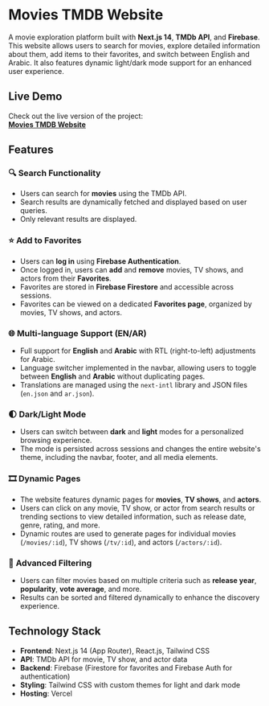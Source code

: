 # Movies TMDB Website

A movie exploration platform built with **Next.js 14**, **TMDb API**, and **Firebase**. This website allows users to search for movies, explore detailed information about them, add items to their favorites, and switch between English and Arabic. It also features dynamic light/dark mode support for an enhanced user experience.

## Live Demo

Check out the live version of the project:  
**[Movies TMDB Website]([https://movies-website-ke95.vercel.app/en](https://movies-website-ke95-git-style-yasser-al-ariqis-projects.vercel.app/en))**

## Features

### 🔍 **Search Functionality**
- Users can search for **movies** using the TMDb API.
- Search results are dynamically fetched and displayed based on user queries.
- Only relevant results are displayed.

### ⭐ **Add to Favorites**
- Users can **log in** using **Firebase Authentication**.
- Once logged in, users can **add** and **remove** movies, TV shows, and actors from their **Favorites**.
- Favorites are stored in **Firebase Firestore** and accessible across sessions.
- Favorites can be viewed on a dedicated **Favorites page**, organized by movies, TV shows, and actors.

### 🌐 **Multi-language Support (EN/AR)**
- Full support for **English** and **Arabic** with RTL (right-to-left) adjustments for Arabic.
- Language switcher implemented in the navbar, allowing users to toggle between **English** and **Arabic** without duplicating pages.
- Translations are managed using the `next-intl` library and JSON files (`en.json` and `ar.json`).

### 🌓 **Dark/Light Mode**
- Users can switch between **dark** and **light** modes for a personalized browsing experience.
- The mode is persisted across sessions and changes the entire website's theme, including the navbar, footer, and all media elements.

### 🎞️ **Dynamic Pages**
- The website features dynamic pages for **movies**, **TV shows**, and **actors**.
- Users can click on any movie, TV show, or actor from search results or trending sections to view detailed information, such as release date, genre, rating, and more.
- Dynamic routes are used to generate pages for individual movies (`/movies/:id`), TV shows (`/tv/:id`), and actors (`/actors/:id`).

### 🎯 **Advanced Filtering**
- Users can filter movies based on multiple criteria such as **release year**, **popularity**, **vote average**, and more.
- Results can be sorted and filtered dynamically to enhance the discovery experience.

## Technology Stack

- **Frontend**: Next.js 14 (App Router), React.js, Tailwind CSS
- **API**: TMDb API for movie, TV show, and actor data
- **Backend**: Firebase (Firestore for favorites and Firebase Auth for authentication)
- **Styling**: Tailwind CSS with custom themes for light and dark mode
- **Hosting**: Vercel
